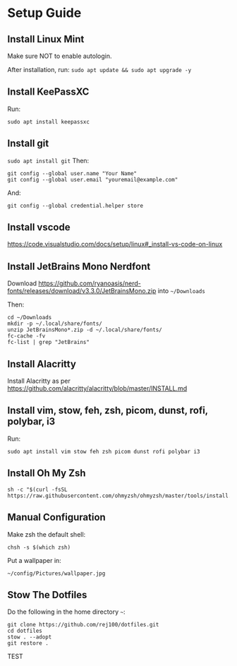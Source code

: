 # Setup Guide

## Install Linux Mint
Make sure NOT to enable autologin.

After installation, run: `sudo apt update && sudo apt upgrade -y`

## Install KeePassXC
Run:
```
sudo apt install keepassxc
```

## Install git
```sudo apt install git```
Then:
```
git config --global user.name "Your Name"
git config --global user.email "youremail@example.com"
```
And:
```
git config --global credential.helper store
```

## Install vscode
https://code.visualstudio.com/docs/setup/linux#_install-vs-code-on-linux

## Install JetBrains Mono Nerdfont
Download https://github.com/ryanoasis/nerd-fonts/releases/download/v3.3.0/JetBrainsMono.zip into `~/Downloads`

Then:
```
cd ~/Downloads
mkdir -p ~/.local/share/fonts/
unzip JetBrainsMono*.zip -d ~/.local/share/fonts/
fc-cache -fv
fc-list | grep "JetBrains"
```

## Install Alacritty
Install Alacritty as per https://github.com/alacritty/alacritty/blob/master/INSTALL.md

## Install vim, stow, feh, zsh, picom, dunst, rofi, polybar, i3
Run:
```
sudo apt install vim stow feh zsh picom dunst rofi polybar i3
```
## Install Oh My Zsh
```
sh -c "$(curl -fsSL https://raw.githubusercontent.com/ohmyzsh/ohmyzsh/master/tools/install.sh)"
```

## Manual Configuration
Make zsh the default shell:
```
chsh -s $(which zsh)
```

Put a wallpaper in:
```
~/config/Pictures/wallpaper.jpg
```

## Stow The Dotfiles
Do the following in the home directory `~`:

```
git clone https://github.com/rej100/dotfiles.git
cd dotfiles
stow . --adopt
git restore .
```

TEST